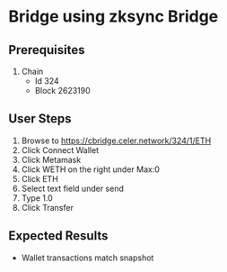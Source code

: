 # Bridge using zksync Bridge

## Prerequisites

1. Chain
    - Id 324
    - Block 2623190

## User Steps
1. Browse to https://cbridge.celer.network/324/1/ETH
1. Click Connect Wallet
1. Click Metamask
1. Click WETH on the right under Max:0
1. Click ETH
1. Select text field under send
1. Type 1.0
1. Click Transfer

## Expected Results

- Wallet transactions match snapshot